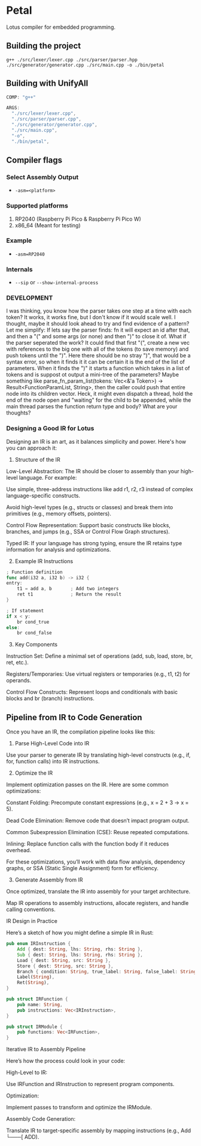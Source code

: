 # Petal

Lotus compiler for embedded programming.

## Building the project

```
g++ ./src/lexer/lexer.cpp ./src/parser/parser.hpp ./src/generator/generator.cpp ./src/main.cpp -o ./bin/petal
```

## Building with UnifyAll

```c++
COMP: "g++"

ARGS:
  "./src/lexer/lexer.cpp",
  "./src/parser/parser.cpp",
  "./src/generator/generator.cpp",
  "./src/main.cpp",
  "-o",
  "./bin/petal",
```

## Compiler flags

### Select Assembly Output

* `-asm=<platform>`

### Supported platforms

1. RP2040 (Raspberry Pi Pico & Raspberry Pi Pico W)
2. x86_64 (Meant for testing)

### Example

* `-asm=RP2040`

### Internals

* `--sip` or `--show-internal-process`

### DEVELOPMENT

I was thinking, you know how the parser takes one step at a time with each token? It works, it works fine, but I don't know if it would scale well. I thought, maybe it should look ahead to try and find evidence of a pattern? Let me simplify: If lets say the parser finds: fn it will expect an id after that, and then a "(" and some args (or none) and then ")" to close it of. What if the parser seperated the work? It could find that first "(", create a new vec with references to the big one with all of the tokens (to save memory) and push tokens until the ")". Here there should be no stray ")", that would be a syntax error, so when it finds it it can be certain it is the end of the list of parameters. When it finds the ")" it starts a function which takes in a list of tokens and is suppost ot output a mini-tree of the parameters? Maybe something like parse_fn_param_list(tokens: Vec<&'a Token>) -> Result<FunctionParamList, String>, then the caller could push that entire node into its children vector. Heck, it might even dispatch a thread, hold the end of the node open and "waiting" for the child to be appended, while the main thread parses the function return type and body? What are your thoughts?

### Designing a Good IR for Lotus

Designing an IR is an art, as it balances simplicity and power. Here's how you can approach it:
1. Structure of the IR

Low-Level Abstraction: The IR should be closer to assembly than your high-level language. For example:

Use simple, three-address instructions like add r1, r2, r3 instead of complex language-specific constructs.

Avoid high-level types (e.g., structs or classes) and break them into primitives (e.g., memory offsets, pointers).

Control Flow Representation: Support basic constructs like blocks, branches, and jumps (e.g., SSA or Control Flow Graph structures).

Typed IR: If your language has strong typing, ensure the IR retains type information for analysis and optimizations.

2. Example IR Instructions

```go
; Function definition
func add(i32 a, i32 b) -> i32 {
entry:
    t1 = add a, b       ; Add two integers
    ret t1              ; Return the result
}

; If statement
if x < y:
    br cond_true
else:
    br cond_false
```

3. Key Components

Instruction Set: Define a minimal set of operations (add, sub, load, store, br, ret, etc.).

Registers/Temporaries: Use virtual registers or temporaries (e.g., t1, t2) for operands.

Control Flow Constructs: Represent loops and conditionals with basic blocks and br (branch) instructions.

## Pipeline from IR to Code Generation

Once you have an IR, the compilation pipeline looks like this:
1. Parse High-Level Code into IR

Use your parser to generate IR by translating high-level constructs (e.g., if, for, function calls) into IR instructions.

2. Optimize the IR

Implement optimization passes on the IR. Here are some common optimizations:

Constant Folding: Precompute constant expressions (e.g., x = 2 + 3 -> x = 5).

Dead Code Elimination: Remove code that doesn’t impact program output.

Common Subexpression Elimination (CSE): Reuse repeated computations.

Inlining: Replace function calls with the function body if it reduces overhead.

For these optimizations, you’ll work with data flow analysis, dependency graphs, or SSA (Static Single Assignment) form for efficiency.

3. Generate Assembly from IR

Once optimized, translate the IR into assembly for your target architecture.

Map IR operations to assembly instructions, allocate registers, and handle calling conventions.

IR Design in Practice

Here’s a sketch of how you might define a simple IR in Rust:

```rust
pub enum IRInstruction {
    Add { dest: String, lhs: String, rhs: String },
    Sub { dest: String, lhs: String, rhs: String },
    Load { dest: String, src: String },
    Store { dest: String, src: String },
    Branch { condition: String, true_label: String, false_label: String },
    Label(String),
    Ret(String),
}

pub struct IRFunction {
    pub name: String,
    pub instructions: Vec<IRInstruction>,
}

pub struct IRModule {
    pub functions: Vec<IRFunction>,
}
```

Iterative IR to Assembly Pipeline

Here’s how the process could look in your code:

High-Level to IR:

  Use IRFunction and IRInstruction to represent program components.

Optimization:

  Implement passes to transform and optimize the IRModule.

Assembly Code Generation:

  Translate IR to target-specific assembly by mapping instructions (e.g., Add └───[ ADD).
